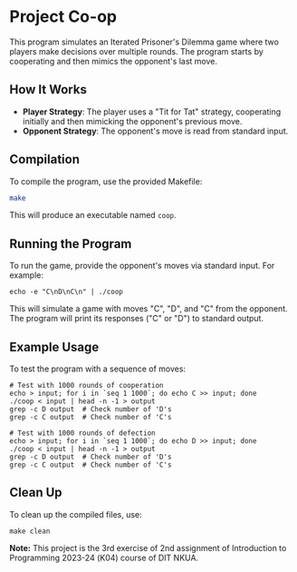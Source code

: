# Project Co-op

This program simulates an Iterated Prisoner's Dilemma game where two players make decisions over multiple rounds. The program starts by cooperating and then mimics the opponent's last move.

## How It Works

- **Player Strategy**: The player uses a "Tit for Tat" strategy, cooperating initially and then mimicking the opponent's previous move.
- **Opponent Strategy**: The opponent's move is read from standard input.

## Compilation

To compile the program, use the provided Makefile:

```sh
make
```

This will produce an executable named `coop`.

## Running the Program
To run the game, provide the opponent's moves via standard input. For example:

```console
echo -e "C\nD\nC\n" | ./coop
```
This will simulate a game with moves "C", "D", and "C" from the opponent. The program will print its responses ("C" or "D") to standard output.

## Example Usage
To test the program with a sequence of moves:
```console
# Test with 1000 rounds of cooperation
echo > input; for i in `seq 1 1000`; do echo C >> input; done
./coop < input | head -n -1 > output
grep -c D output  # Check number of 'D's
grep -c C output  # Check number of 'C's

# Test with 1000 rounds of defection
echo > input; for i in `seq 1 1000`; do echo D >> input; done
./coop < input | head -n -1 > output
grep -c D output  # Check number of 'D's
grep -c C output  # Check number of 'C's
```
## Clean Up
To clean up the compiled files, use:
```console
make clean
```
**Note:** This project is the 3rd exercise of 2nd assignment of Introduction to Programming 2023-24 (Κ04) course of DIT NKUA.